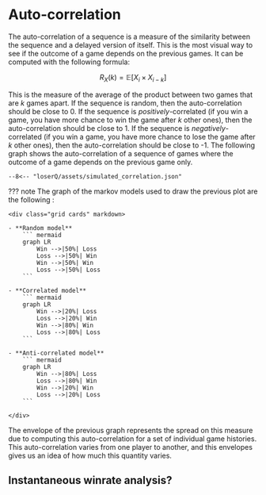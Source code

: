 # Auto-correlation

The auto-correlation of a sequence is a measure of the similarity between the sequence and a delayed version of itself.
This is the most visual way to see if the outcome of a game depends on the previous games. It can be computed with the 
following formula:
 
$$
R_X(k) = \mathbb{E}\left[ X_i \times X_{i-k} \right]
$$

This is the measure of the average of the product between two games that are $k$ games apart. If the sequence is random, 
then the auto-correlation should be close to 0. If the sequence is *positively*-correlated (if you win a game, you have
more chance to win the game after $k$ other ones), then the auto-correlation 
should be close to 1. If the sequence is *negatively*-correlated (if you win a game, you have more chance to lose the game
after $k$ other ones), then the auto-correlation should be close to -1. The following graph shows the auto-correlation of
a sequence of games where the outcome of a game depends on the previous game only. 

``` plotly
--8<-- "loserQ/assets/simulated_correlation.json"
```

??? note 
    The graph of the markov models used to draw the previous plot are the following : 

    <div class="grid cards" markdown>

    - **Random model**
        ``` mermaid
        graph LR
            Win -->|50%| Loss
            Loss -->|50%| Win
            Win -->|50%| Win
            Loss -->|50%| Loss
        ``` 
    
    - **Correlated model**
        ``` mermaid
        graph LR
            Win -->|20%| Loss
            Loss -->|20%| Win
            Win -->|80%| Win
            Loss -->|80%| Loss
        ``` 

    - **Anti-correlated model**
        ``` mermaid
        graph LR
            Win -->|80%| Loss
            Loss -->|80%| Win
            Win -->|20%| Win
            Loss -->|20%| Loss
        ```

    </div>

The envelope of the previous graph represents the spread on this measure due to computing this auto-correlation for a 
set of individual game histories. This auto-correlation varies from one player to another, and this envelopes gives us
an idea of how much this quantity varies.

## Instantaneous winrate analysis? 